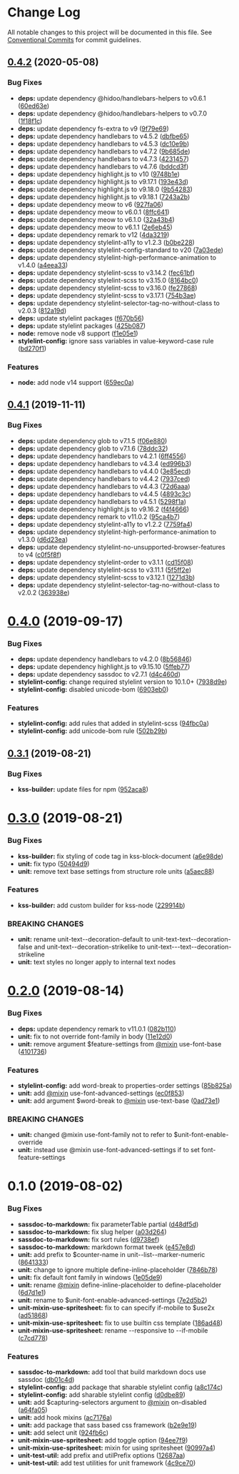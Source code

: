 # Change Log

All notable changes to this project will be documented in this file.
See [Conventional Commits](https://conventionalcommits.org) for commit guidelines.

## [0.4.2](https://github.com/hidoo/unit-sass/compare/v0.4.1...v0.4.2) (2020-05-08)


### Bug Fixes

* **deps:** update dependency @hidoo/handlebars-helpers to v0.6.1 ([60ed63e](https://github.com/hidoo/unit-sass/commit/60ed63e96f188eed69774f4e945698bca55e2b5e))
* **deps:** update dependency @hidoo/handlebars-helpers to v0.7.0 ([1f18f1c](https://github.com/hidoo/unit-sass/commit/1f18f1cfe29fe37794de7508cb0c1256edc3ac9e))
* **deps:** update dependency fs-extra to v9 ([9f79e69](https://github.com/hidoo/unit-sass/commit/9f79e69618f1636c1e66a563524751587b695cd9))
* **deps:** update dependency handlebars to v4.5.2 ([dbfbe65](https://github.com/hidoo/unit-sass/commit/dbfbe65a165cffb613aadd74865b0f8f29a20bde))
* **deps:** update dependency handlebars to v4.5.3 ([dc10e9b](https://github.com/hidoo/unit-sass/commit/dc10e9b3fde2ad8cc6f2380729c06c09354c833f))
* **deps:** update dependency handlebars to v4.7.2 ([9b685de](https://github.com/hidoo/unit-sass/commit/9b685de4da09e5a46591846be2c49381c9a6d0e4))
* **deps:** update dependency handlebars to v4.7.3 ([4231457](https://github.com/hidoo/unit-sass/commit/4231457283400511ed6e7e4012d61b14dac94dcc))
* **deps:** update dependency handlebars to v4.7.6 ([bddcd3f](https://github.com/hidoo/unit-sass/commit/bddcd3f27c50c062d097970dfc16c9b6f9fbe1ee))
* **deps:** update dependency highlight.js to v10 ([9748b1e](https://github.com/hidoo/unit-sass/commit/9748b1eb73fa84e0a966f9a91f7a097dba0cb695))
* **deps:** update dependency highlight.js to v9.17.1 ([193e43d](https://github.com/hidoo/unit-sass/commit/193e43d33d6272fdd2451bbb507a990de255b156))
* **deps:** update dependency highlight.js to v9.18.0 ([9b54283](https://github.com/hidoo/unit-sass/commit/9b54283bf2e60c5c51ec40fcd8f729af70e54ad6))
* **deps:** update dependency highlight.js to v9.18.1 ([7243a2b](https://github.com/hidoo/unit-sass/commit/7243a2bb609a9c715e7890ad16baf84dffa4e0d9))
* **deps:** update dependency meow to v6 ([927fa06](https://github.com/hidoo/unit-sass/commit/927fa0605302b3de1c49d1660211bdd2e1655915))
* **deps:** update dependency meow to v6.0.1 ([8ffc641](https://github.com/hidoo/unit-sass/commit/8ffc64182e55eda445e813fd85230e2cf577ecc9))
* **deps:** update dependency meow to v6.1.0 ([32a43b4](https://github.com/hidoo/unit-sass/commit/32a43b41ba831d38dd6484c0906b406b4192ff18))
* **deps:** update dependency meow to v6.1.1 ([2e6eb45](https://github.com/hidoo/unit-sass/commit/2e6eb45dc35c9876beed4bd2daa4f29f3d567e84))
* **deps:** update dependency remark to v12 ([4da3219](https://github.com/hidoo/unit-sass/commit/4da32195bae3ab80476f9fea62fd9b5219b01cb2))
* **deps:** update dependency stylelint-a11y to v1.2.3 ([b0be228](https://github.com/hidoo/unit-sass/commit/b0be228a976e1352d8529b9a8c207cda52a44bc1))
* **deps:** update dependency stylelint-config-standard to v20 ([7a03ede](https://github.com/hidoo/unit-sass/commit/7a03edefd2d2368765a7d361b00b849e2aae2819))
* **deps:** update dependency stylelint-high-performance-animation to v1.4.0 ([a4eea33](https://github.com/hidoo/unit-sass/commit/a4eea3385af666b3194371da60f3e258aed3aa2f))
* **deps:** update dependency stylelint-scss to v3.14.2 ([fec61bf](https://github.com/hidoo/unit-sass/commit/fec61bfecd9b7ac4664ff4f43dc52d4fab1a78b5))
* **deps:** update dependency stylelint-scss to v3.15.0 ([8164bc0](https://github.com/hidoo/unit-sass/commit/8164bc0987ee18961526ee69b4e8ea55bca03538))
* **deps:** update dependency stylelint-scss to v3.16.0 ([fe27868](https://github.com/hidoo/unit-sass/commit/fe27868f2109f078462138e33ba12b642b7941a5))
* **deps:** update dependency stylelint-scss to v3.17.1 ([754b3ae](https://github.com/hidoo/unit-sass/commit/754b3aef0bcc6bad3a3d4071d53d0f6bee1e77b1))
* **deps:** update dependency stylelint-selector-tag-no-without-class to v2.0.3 ([812a19d](https://github.com/hidoo/unit-sass/commit/812a19de01ca593b8b51934a5a85991f721a1136))
* **deps:** update stylelint packages ([f670b56](https://github.com/hidoo/unit-sass/commit/f670b56ff3ed6f438c41110d7dbb861b4394e203))
* **deps:** update stylelint packages ([425b087](https://github.com/hidoo/unit-sass/commit/425b087516e6668d7ba32e91943a72bd2189f4c1))
* **node:** remove node v8 support ([f1e05e1](https://github.com/hidoo/unit-sass/commit/f1e05e17da2f54f7682d0c3495c14d21686d31a8))
* **stylelint-config:** ignore sass variables in value-keyword-case rule ([bd270f1](https://github.com/hidoo/unit-sass/commit/bd270f15be8b41369fd24db0c763d59a3567d663))


### Features

* **node:** add node v14 support ([659ec0a](https://github.com/hidoo/unit-sass/commit/659ec0ad948096aac73515785bb51677d966ec59))





## [0.4.1](https://github.com/hidoo/unit-sass/compare/v0.4.0...v0.4.1) (2019-11-11)


### Bug Fixes

* **deps:** update dependency glob to v7.1.5 ([f06e880](https://github.com/hidoo/unit-sass/commit/f06e880))
* **deps:** update dependency glob to v7.1.6 ([78ddc32](https://github.com/hidoo/unit-sass/commit/78ddc32))
* **deps:** update dependency handlebars to v4.2.1 ([6ff4556](https://github.com/hidoo/unit-sass/commit/6ff4556))
* **deps:** update dependency handlebars to v4.3.4 ([ed996b3](https://github.com/hidoo/unit-sass/commit/ed996b3))
* **deps:** update dependency handlebars to v4.4.0 ([3e85ecd](https://github.com/hidoo/unit-sass/commit/3e85ecd))
* **deps:** update dependency handlebars to v4.4.2 ([7937ced](https://github.com/hidoo/unit-sass/commit/7937ced))
* **deps:** update dependency handlebars to v4.4.3 ([72d6aaa](https://github.com/hidoo/unit-sass/commit/72d6aaa))
* **deps:** update dependency handlebars to v4.4.5 ([4893c3c](https://github.com/hidoo/unit-sass/commit/4893c3c))
* **deps:** update dependency handlebars to v4.5.1 ([5298f1a](https://github.com/hidoo/unit-sass/commit/5298f1a))
* **deps:** update dependency highlight.js to v9.16.2 ([f4f4666](https://github.com/hidoo/unit-sass/commit/f4f4666))
* **deps:** update dependency remark to v11.0.2 ([95ca4b7](https://github.com/hidoo/unit-sass/commit/95ca4b7))
* **deps:** update dependency stylelint-a11y to v1.2.2 ([7759fa4](https://github.com/hidoo/unit-sass/commit/7759fa4))
* **deps:** update dependency stylelint-high-performance-animation to v1.3.0 ([d6d23ea](https://github.com/hidoo/unit-sass/commit/d6d23ea))
* **deps:** update dependency stylelint-no-unsupported-browser-features to v4 ([c0f5f8f](https://github.com/hidoo/unit-sass/commit/c0f5f8f))
* **deps:** update dependency stylelint-order to v3.1.1 ([cd15f08](https://github.com/hidoo/unit-sass/commit/cd15f08))
* **deps:** update dependency stylelint-scss to v3.11.1 ([5f5ff2e](https://github.com/hidoo/unit-sass/commit/5f5ff2e))
* **deps:** update dependency stylelint-scss to v3.12.1 ([1271d3b](https://github.com/hidoo/unit-sass/commit/1271d3b))
* **deps:** update dependency stylelint-selector-tag-no-without-class to v2.0.2 ([363938e](https://github.com/hidoo/unit-sass/commit/363938e))





# [0.4.0](https://github.com/hidoo/unit-sass/compare/v0.3.1...v0.4.0) (2019-09-17)


### Bug Fixes

* **deps:** update dependency handlebars to v4.2.0 ([8b56846](https://github.com/hidoo/unit-sass/commit/8b56846))
* **deps:** update dependency highlight.js to v9.15.10 ([5ffeb77](https://github.com/hidoo/unit-sass/commit/5ffeb77))
* **deps:** update dependency sassdoc to v2.7.1 ([d4c460d](https://github.com/hidoo/unit-sass/commit/d4c460d))
* **stylelint-config:** change required stylelint version to 10.1.0+ ([7938d9e](https://github.com/hidoo/unit-sass/commit/7938d9e))
* **stylelint-config:** disabled unicode-bom ([6903eb0](https://github.com/hidoo/unit-sass/commit/6903eb0))


### Features

* **stylelint-config:** add rules that added in stylelint-scss ([94fbc0a](https://github.com/hidoo/unit-sass/commit/94fbc0a))
* **stylelint-config:** add unicode-bom rule ([502b29b](https://github.com/hidoo/unit-sass/commit/502b29b))





## [0.3.1](https://github.com/hidoo/unit-sass/compare/v0.3.0...v0.3.1) (2019-08-21)


### Bug Fixes

* **kss-builder:** update files for npm ([952aca8](https://github.com/hidoo/unit-sass/commit/952aca8))





# [0.3.0](https://github.com/hidoo/unit-sass/compare/v0.2.0...v0.3.0) (2019-08-21)


### Bug Fixes

* **kss-builder:** fix styling of code tag in kss-block-document ([a6e98de](https://github.com/hidoo/unit-sass/commit/a6e98de))
* **unit:** fix typo ([50494d9](https://github.com/hidoo/unit-sass/commit/50494d9))
* **unit:** remove text base settings from structure role units ([a5aec88](https://github.com/hidoo/unit-sass/commit/a5aec88))


### Features

* **kss-builder:** add custom builder for kss-node ([229914b](https://github.com/hidoo/unit-sass/commit/229914b))


### BREAKING CHANGES

* **unit:** rename unit-text--decoration-default to unit-text-text--decoration-false and unit-text--decoration-strikelike to unit-text---text--decoration-strikeline
* **unit:** text styles no longer apply to internal text nodes





# [0.2.0](https://github.com/hidoo/unit-sass/compare/v0.1.0...v0.2.0) (2019-08-14)


### Bug Fixes

* **deps:** update dependency remark to v11.0.1 ([082b110](https://github.com/hidoo/unit-sass/commit/082b110))
* **unit:** fix to not override font-family in body ([11e12d0](https://github.com/hidoo/unit-sass/commit/11e12d0))
* **unit:** remove argument $feature-settings from [@mixin](https://github.com/mixin) use-font-base ([4101736](https://github.com/hidoo/unit-sass/commit/4101736))


### Features

* **stylelint-config:** add word-break to properties-order settings ([85b825a](https://github.com/hidoo/unit-sass/commit/85b825a))
* **unit:** add [@mixin](https://github.com/mixin) use-font-advanced-settings ([ec0f853](https://github.com/hidoo/unit-sass/commit/ec0f853))
* **unit:** add argument $word-break to [@mixin](https://github.com/mixin) use-text-base ([0ad73e1](https://github.com/hidoo/unit-sass/commit/0ad73e1))


### BREAKING CHANGES

* **unit:** changed @mixin use-font-family not to refer to $unit-font-enable-override
* **unit:** instead use @mixin use-font-advanced-settings if to set font-feature-settings





# 0.1.0 (2019-08-02)


### Bug Fixes

* **sassdoc-to-markdown:** fix parameterTable partial ([d48df5d](https://github.com/hidoo/unit-sass/commit/d48df5d))
* **sassdoc-to-markdown:** fix slug helper ([a03d264](https://github.com/hidoo/unit-sass/commit/a03d264))
* **sassdoc-to-markdown:** fix sort rules ([d9738ef](https://github.com/hidoo/unit-sass/commit/d9738ef))
* **sassdoc-to-markdown:** markdown format tweek ([e457e8d](https://github.com/hidoo/unit-sass/commit/e457e8d))
* **unit:** add prefix to $counter-name in unit--list--marker-numeric ([8641333](https://github.com/hidoo/unit-sass/commit/8641333))
* **unit:** change to ignore multiple define-inline-placeholder ([7846b78](https://github.com/hidoo/unit-sass/commit/7846b78))
* **unit:** fix default font family in windows ([1e05de9](https://github.com/hidoo/unit-sass/commit/1e05de9))
* **unit:** rename [@mixin](https://github.com/mixin) define-inline-placeholder to define-placeholder ([6d7d1e1](https://github.com/hidoo/unit-sass/commit/6d7d1e1))
* **unit:** rename to $unit-font-enable-advanced-settings ([7e2d5b2](https://github.com/hidoo/unit-sass/commit/7e2d5b2))
* **unit-mixin-use-spritesheet:** fix to can specify if-mobile to $use2x ([ad51868](https://github.com/hidoo/unit-sass/commit/ad51868))
* **unit-mixin-use-spritesheet:** fix to use builtin css template ([186ad48](https://github.com/hidoo/unit-sass/commit/186ad48))
* **unit-mixin-use-spritesheet:** rename --responsive to --if-mobile ([c7cd778](https://github.com/hidoo/unit-sass/commit/c7cd778))


### Features

* **sassdoc-to-markdown:** add tool that build markdown docs use sassdoc ([db01c4d](https://github.com/hidoo/unit-sass/commit/db01c4d))
* **stylelint-config:** add package that sharable stylelint config ([a8c174c](https://github.com/hidoo/unit-sass/commit/a8c174c))
* **stylelint-config:** add sharable stylelint config ([d0dbe89](https://github.com/hidoo/unit-sass/commit/d0dbe89))
* **unit:** add $capturing-selectors argument to [@mixin](https://github.com/mixin) on-disabled ([a64fa05](https://github.com/hidoo/unit-sass/commit/a64fa05))
* **unit:** add hook mixins ([ac7176a](https://github.com/hidoo/unit-sass/commit/ac7176a))
* **unit:** add package that sass based css framework ([b2e9e19](https://github.com/hidoo/unit-sass/commit/b2e9e19))
* **unit:** add select unit ([924fb6c](https://github.com/hidoo/unit-sass/commit/924fb6c))
* **unit-mixin-use-spritesheet:** add toggle option ([94ee7f9](https://github.com/hidoo/unit-sass/commit/94ee7f9))
* **unit-mixin-use-spritesheet:** mixin for using spritesheet ([90997a4](https://github.com/hidoo/unit-sass/commit/90997a4))
* **unit-test-util:** add prefix and utilPrefix options ([12687aa](https://github.com/hidoo/unit-sass/commit/12687aa))
* **unit-test-util:** add test utilities for unit framework ([4c9ce70](https://github.com/hidoo/unit-sass/commit/4c9ce70))
